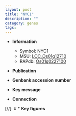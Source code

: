 ```yaml
---
layout: post
title: "NYC1"
description: ""
category: genes
tags: 
---
```


* **Information**  
    + Symbol: NYC1  
    + MSU: [LOC_Os01g12710](http://rice.uga.edu/cgi-bin/ORF_infopage.cgi?orf=LOC_Os01g12710)  
    + RAPdb: [Os01g0227100](http://rapdb.dna.affrc.go.jp/viewer/gbrowse_details/irgsp1?name=Os01g0227100)  

* **Publication**  

* **Genbank accession number**  

* **Key message**  

* **Connection**  

[//]: # * **Key figures**  



